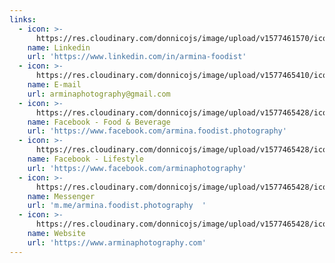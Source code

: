 ```yaml
---
links:
  - icon: >-
      https://res.cloudinary.com/donnicojs/image/upload/v1577461570/icons8-linkedin-384_n7qaan.png
    name: Linkedin
    url: 'https://www.linkedin.com/in/armina-foodist'
  - icon: >-
      https://res.cloudinary.com/donnicojs/image/upload/v1577465410/icons8-envelope-384-2_ur0lsd.png
    name: E-mail
    url: arminaphotography@gmail.com
  - icon: >-
      https://res.cloudinary.com/donnicojs/image/upload/v1577465428/icons8-facebook-old-384_kzl84t.png
    name: Facebook - Food & Beverage
    url: 'https://www.facebook.com/armina.foodist.photography'
  - icon: >-
      https://res.cloudinary.com/donnicojs/image/upload/v1577465428/icons8-facebook-old-384_kzl84t.png
    name: Facebook - Lifestyle
    url: 'https://www.facebook.com/arminaphotography'
  - icon: >-
      https://res.cloudinary.com/donnicojs/image/upload/v1577465428/icons8-facebook-messenger-384-2_gqwlt0.png
    name: Messenger
    url: 'm.me/armina.foodist.photography  '
  - icon: >-
      https://res.cloudinary.com/donnicojs/image/upload/v1577465428/icons8-internet-folder-384_r1ywf4.png
    name: Website
    url: 'https://www.arminaphotography.com'
---
```



